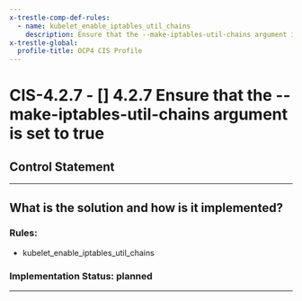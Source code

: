 ```yaml
---
x-trestle-comp-def-rules:
  - name: kubelet_enable_iptables_util_chains
    description: Ensure that the --make-iptables-util-chains argument is set to true
x-trestle-global:
  profile-title: OCP4 CIS Profile
---
```


# CIS-4.2.7 - \[\] 4.2.7 Ensure that the --make-iptables-util-chains argument is set to true

## Control Statement

______________________________________________________________________

## What is the solution and how is it implemented?

<!-- For implementation status enter one of: implemented, partial, planned, alternative, not-applicable -->

<!-- Note that the list of rules under ### Rules: is read-only and changes will not be captured after assembly to JSON -->

### Rules:

  - kubelet_enable_iptables_util_chains

### Implementation Status: planned

______________________________________________________________________
